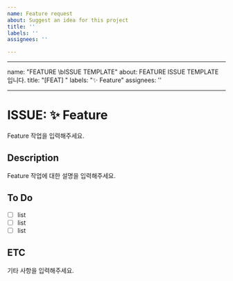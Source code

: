 ```yaml
---
name: Feature request
about: Suggest an idea for this project
title: ''
labels: ''
assignees: ''

---
```


---
name: "FEATURE \bISSUE TEMPLATE"
about: FEATURE ISSUE TEMPLATE 입니다.
title: "[FEAT] "
labels: "✨ Feature"
assignees: ''

---

# ISSUE: ✨ Feature
Feature 작업을 입력해주세요.

## Description
Feature 작업에 대한 설명을 입력해주세요.

## To Do
- [ ] list
- [ ] list
- [ ] list

## ETC
기타 사항을 입력해주세요.
